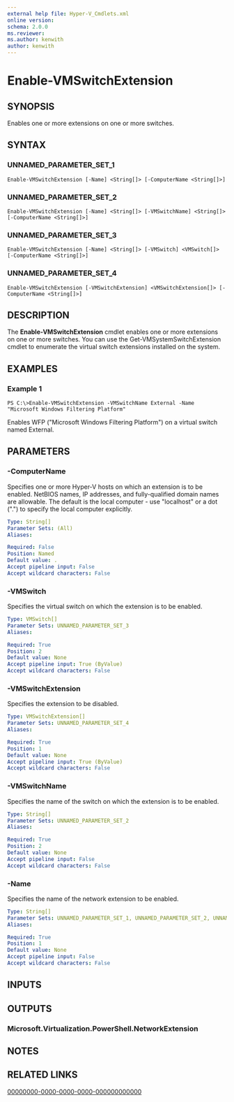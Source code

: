 ```yaml
---
external help file: Hyper-V_Cmdlets.xml
online version: 
schema: 2.0.0
ms.reviewer:
ms.author: kenwith
author: kenwith
---
```


# Enable-VMSwitchExtension

## SYNOPSIS
Enables one or more extensions on one or more switches.

## SYNTAX

### UNNAMED_PARAMETER_SET_1
```
Enable-VMSwitchExtension [-Name] <String[]> [-ComputerName <String[]>]
```

### UNNAMED_PARAMETER_SET_2
```
Enable-VMSwitchExtension [-Name] <String[]> [-VMSwitchName] <String[]> [-ComputerName <String[]>]
```

### UNNAMED_PARAMETER_SET_3
```
Enable-VMSwitchExtension [-Name] <String[]> [-VMSwitch] <VMSwitch[]> [-ComputerName <String[]>]
```

### UNNAMED_PARAMETER_SET_4
```
Enable-VMSwitchExtension [-VMSwitchExtension] <VMSwitchExtension[]> [-ComputerName <String[]>]
```

## DESCRIPTION
The **Enable-VMSwitchExtension** cmdlet enables one or more extensions on one or more switches.
You can use the Get-VMSystemSwitchExtension cmdlet to enumerate the virtual switch extensions installed on the system.

## EXAMPLES

### Example 1
```
PS C:\>Enable-VMSwitchExtension -VMSwitchName External -Name "Microsoft Windows Filtering Platform"
```

Enables WFP ("Microsoft Windows Filtering Platform") on a virtual switch named External.

## PARAMETERS

### -ComputerName
Specifies one or more Hyper-V hosts on which an extension is to be enabled.
NetBIOS names, IP addresses, and fully-qualified domain names are allowable.
The default is the local computer - use "localhost" or a dot (".") to specify the local computer explicitly.

```yaml
Type: String[]
Parameter Sets: (All)
Aliases: 

Required: False
Position: Named
Default value: .
Accept pipeline input: False
Accept wildcard characters: False
```

### -VMSwitch
Specifies the virtual switch on which the extension is to be enabled.

```yaml
Type: VMSwitch[]
Parameter Sets: UNNAMED_PARAMETER_SET_3
Aliases: 

Required: True
Position: 2
Default value: None
Accept pipeline input: True (ByValue)
Accept wildcard characters: False
```

### -VMSwitchExtension
Specifies the extension to be disabled.

```yaml
Type: VMSwitchExtension[]
Parameter Sets: UNNAMED_PARAMETER_SET_4
Aliases: 

Required: True
Position: 1
Default value: None
Accept pipeline input: True (ByValue)
Accept wildcard characters: False
```

### -VMSwitchName
Specifies the name of the switch on which the extension is to be enabled.

```yaml
Type: String[]
Parameter Sets: UNNAMED_PARAMETER_SET_2
Aliases: 

Required: True
Position: 2
Default value: None
Accept pipeline input: False
Accept wildcard characters: False
```

### -Name
Specifies the name of the network extension to be enabled.

```yaml
Type: String[]
Parameter Sets: UNNAMED_PARAMETER_SET_1, UNNAMED_PARAMETER_SET_2, UNNAMED_PARAMETER_SET_3
Aliases: 

Required: True
Position: 1
Default value: None
Accept pipeline input: False
Accept wildcard characters: False
```

## INPUTS

## OUTPUTS

### Microsoft.Virtualization.PowerShell.NetworkExtension

## NOTES

## RELATED LINKS

[00000000-0000-0000-0000-000000000000](00000000-0000-0000-0000-000000000000)
